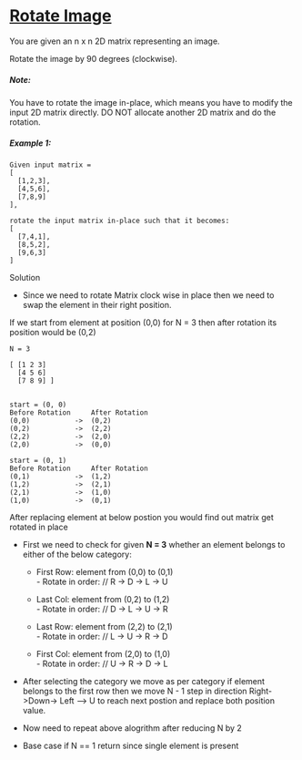# [Rotate Image](https://leetcode.com/problems/rotate-image/)

You are given an n x n 2D matrix representing an image.

Rotate the image by 90 degrees (clockwise).

##### Note:

You have to rotate the image in-place, which means you have to modify the input 2D matrix directly. DO NOT allocate another 2D matrix and do the rotation.

##### Example 1:

```
Given input matrix =
[
  [1,2,3],
  [4,5,6],
  [7,8,9]
],

rotate the input matrix in-place such that it becomes:
[
  [7,4,1],
  [8,5,2],
  [9,6,3]
]
```

Solution

- Since we need to rotate Matrix clock wise in place then we need to swap the element in their right position.

If we start from element at position (0,0) for N = 3 then after rotation its position would be (0,2)

```
N = 3

[ [1 2 3]
  [4 5 6]
  [7 8 9] ]


start = (0, 0)
Before Rotation     After Rotation
(0,0)           ->  (0,2)
(0,2)           ->  (2,2)
(2,2)           ->  (2,0)
(2,0)           ->  (0,0)

start = (0, 1)
Before Rotation     After Rotation
(0,1)           ->  (1,2)
(1,2)           ->  (2,1)
(2,1)           ->  (1,0)
(1,0)           ->  (0,1)
```

After replacing element at below postion you would find out matrix get rotated in place

- First we need to check for given **N = 3** whether an element belongs to either of the below category:

  - First Row: element from (0,0) to (0,1)
    <br/> - Rotate in order: // R -> D -> L -> U

  - Last Col: element from (0,2) to (1,2)
    <br/> - Rotate in order: // D -> L -> U -> R

  - Last Row: element from (2,2) to (2,1)
    <br/> - Rotate in order: // L -> U -> R -> D

  - First Col: element from (2,0) to (1,0)
    <br/> - Rotate in order: // U -> R -> D -> L

- After selecting the category we move as per category
  if element belongs to the first row then we move N - 1 step in direction Right->Down-> Left --> U to reach next postion and replace both position value.

- Now need to repeat above alogrithm after reducing N by 2

- Base case if N == 1 return since single element is present
